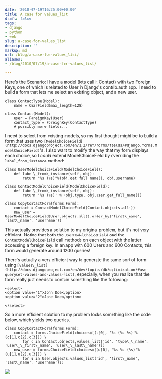 ```yaml
---
date: '2010-07-19T16:25:00+00:00'
title: A case for values_list
draft: false
tags:
- django
- python
- web
slug: a-case-for-values_list
description: ''
markup: md
url: /blog/a-case-for-values_list/
aliases:
- /blog/2010/07/19/a-case-for-values_list/

---
```


Here's the Scenario: I have a model (lets call it Contact) with two Foreign Keys, one of which is related to User in Django's contrib.auth app. I need to build a form that lets me select an existing object, and a new user.   



```
class ContactType(Model):  
    name = CharField(max_length=128)  
  
class Contact(Model):  
    user = ForeignKey(User)  
    contact_type = ForeignKey(ContactType)  
    # possibly more fields...
```
I need to select from existing models, so my first thought might be to build a form that uses two `[ModelChoiceField](http://docs.djangoproject.com/en/1.2/ref/forms/fields/#django.forms.ModelChoiceField)`'s. I also want to modify the way that my form displays each choice, so I *could* extend ModelChoiceField by overriding the `label_from_instance` method:  



```
class UserModelChoiceField(ModelChoiceField):  
    def label\_from\_instance(self, obj):  
        return "%s (%s)"%(obj.get_full_name(), obj.username)  
  
class ContactModelChoiceField(ModelChoiceField):  
    def label\_from\_instance(self, obj):  
        return '%s (%s)' % (obj.type, obj.user.get_full_name())  
  
class CopyContactForm(forms.Form):  
    contact = ContactModelChoiceField(Contact.objects.all())  
    new_user = UserModelChoiceField(User.objects.all().order_by('first\_name', 'last\_name', 'username')) 
```
This actually provides a solution to my original problem, but it's not very efficient. Notice that both the `UserModelChoiceField` and the `ContactModelChoiceField` call methods on each object with the latter accessing a foreign key. In an app with 600 Users and 600 Contacts, this form would generate around 1200 queries!  
  
There's actually a very efficient way to generate the same sort of form using `[values\_list](http://docs.djangoproject.com/en/dev/topics/db/optimization/#use-queryset-values-and-values-list)`, especially, when you realize that the form really just needs to contain something like the following:  



```
<select>  
<option value="1">John Doe</option>  
<option value="2">Jane Doe</option>  
  
</select>
```
So a more efficient solution to my problem looks something like the code below, which yields two queries.  



```
class CopyContactForm(forms.Form):  
    contact = forms.ChoiceField(choices=[(c[0], '%s (%s %s)'%(c[1],c[2],c[3])) \  
        for c in Contact.objects.values_list('id', 'type\_\_name', 'user\_\_first\_name', 'user\_\_last\_name')])  
    new_user = forms.ChoiceField(choices=[(u[0], '%s %s (%s)'%(u[1],u[2],u[3])) \  
        for u in User.objects.values_list('id', 'first\_name', 'last\_name', 'username')])  

```
![](https://blogger.googleusercontent.com/tracker/4123748873183487963-3619337419322141293?l=bradmontgomery.blogspot.com)